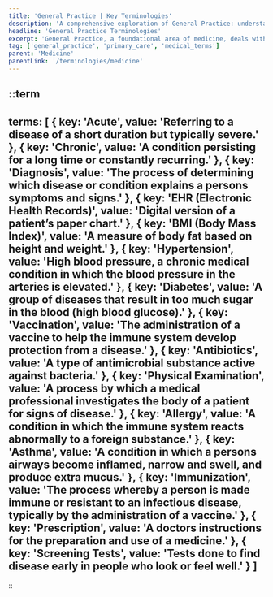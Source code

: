 ```yaml
---
title: 'General Practice | Key Terminologies'
description: 'A comprehensive exploration of General Practice: understanding essential medical terms and concepts in primary healthcare.'
headline: 'General Practice Terminologies'
excerpt: 'General Practice, a foundational area of medicine, deals with a wide spectrum of patient health concerns and encompasses a diverse range of medical terminologies.'
tag: ['general_practice', 'primary_care', 'medical_terms']
parent: 'Medicine'
parentLink: '/terminologies/medicine'
---
```

::term
---
terms: [
    {
        key: 'Acute', 
        value: 'Referring to a disease of a short duration but typically severe.' 
    },
    {
        key: 'Chronic', 
        value: 'A condition persisting for a long time or constantly recurring.' 
    },
    {
        key: 'Diagnosis', 
        value: 'The process of determining which disease or condition explains a persons symptoms and signs.' 
    },
    {
        key: 'EHR (Electronic Health Records)', 
        value: 'Digital version of a patient’s paper chart.' 
    },
    {
        key: 'BMI (Body Mass Index)', 
        value: 'A measure of body fat based on height and weight.' 
    },
    {
        key: 'Hypertension', 
        value: 'High blood pressure, a chronic medical condition in which the blood pressure in the arteries is elevated.' 
    },
    {
        key: 'Diabetes', 
        value: 'A group of diseases that result in too much sugar in the blood (high blood glucose).' 
    },
    {
        key: 'Vaccination', 
        value: 'The administration of a vaccine to help the immune system develop protection from a disease.' 
    },
    {
        key: 'Antibiotics', 
        value: 'A type of antimicrobial substance active against bacteria.' 
    },
    {
        key: 'Physical Examination', 
        value: 'A process by which a medical professional investigates the body of a patient for signs of disease.' 
    },
    {
        key: 'Allergy', 
        value: 'A condition in which the immune system reacts abnormally to a foreign substance.' 
    },
    {
        key: 'Asthma', 
        value: 'A condition in which a persons airways become inflamed, narrow and swell, and produce extra mucus.' 
    },
    {
        key: 'Immunization', 
        value: 'The process whereby a person is made immune or resistant to an infectious disease, typically by the administration of a vaccine.' 
    },
    {
        key: 'Prescription', 
        value: 'A doctors instructions for the preparation and use of a medicine.' 
    },
    {
        key: 'Screening Tests', 
        value: 'Tests done to find disease early in people who look or feel well.' 
    }
]
---
::